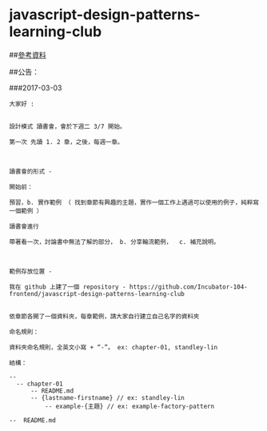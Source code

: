 # javascript-design-patterns-learning-club


##[參考資料](https://github.com/Incubator-104-frontend/javascript-design-patterns-learning-club/blob/master/source.md)


##公告：

###2017-03-03

```
大家好 :


設計模式 讀書會，會於下週二 3/7 開始。

第一次 先讀 1. 2 章，之後，每週一章。



讀書會的形式 -

開始前：

預習，b. 實作範例 （ 找到章節有興趣的主題，實作一個工作上遇過可以使用的例子，純粹寫一個範例 ）

讀書會進行

帶著看一次，討論書中無法了解的部分， b. 分享輪流範例，  c. 補充說明。



範例存放位置 -

我在 github 上建了一個 repository - https://github.com/Incubator-104-frontend/javascript-design-patterns-learning-club


依章節各開了一個資料夾，每章範例，請大家自行建立自己名字的資料夾

命名規則：

資料夾命名規則，全英文小寫 + “-”。 ex: chapter-01, standley-lin

結構：

--
  -- chapter-01
      -- README.md
      -- {lastname-firstname} // ex: standley-lin
          -- example-{主題} // ex: example-factory-pattern

--  README.md
```
